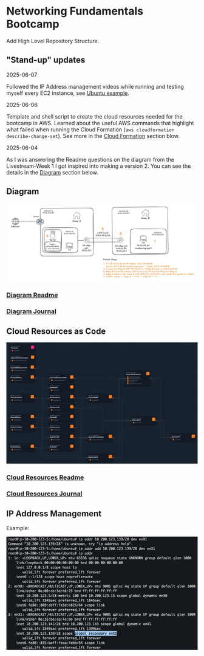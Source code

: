 # Networking Fundamentals Bootcamp

Add High Level Repository Structure.

## "Stand-up" updates

2025-06-07

Followed the IP Address management videos while running and testing myself every EC2 instance, see [Ubuntu example](#ip-address-management).

2025-06-06

Template and shell script to create the cloud resources needed for the bootcamp
in AWS. Learned about the useful AWS commands that highlight what failed when
running the Cloud Formation (`aws cloudformation describe-change-set`).
See more in the [Cloud Formation](#cloud-resources-as-code) section blow.

2025-06-04

As I was answering the Readme questions on the diagram from the Livestream-Week
1 I got inspired into making a version 2. You can see the details in the
[Diagram](#diagram) section below.

## Diagram

![Technical Diagram](journal/week1/diagramming/images/improved_diagram.png)

### [Diagram Readme](journal/week1/diagramming/README.md)

### [Diagram Journal](journal/week1/diagramming/JOURNAL.md)

## Cloud Resources as Code

![AWS Infra Composer](journal/week1/projects/env_automation/assets/aws_infra_composer.png)

### [Cloud Resources Readme](journal/week1/projects/env_automation/README.md)

### [Cloud Resources Journal](journal/week1/projects/env_automation/JOURNAL.md)

## IP Address Management

Example:

![ubuntu_example](assets/ubuntu_example.png)
